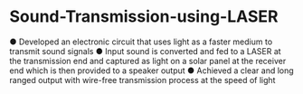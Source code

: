 # Sound-Transmission-using-LASER
● Developed an electronic circuit that uses light as a faster medium to transmit sound signals ● Input sound is converted and fed to a LASER at the transmission end and captured as light on a solar panel at the receiver end which is then provided to a speaker output ● Achieved a clear and long ranged output with wire-free transmission process at the speed of light
